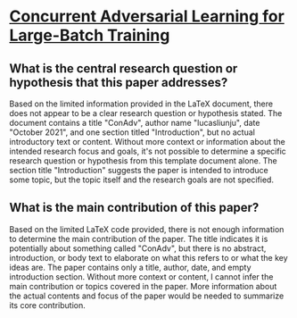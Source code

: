 # [Concurrent Adversarial Learning for Large-Batch Training](https://arxiv.org/abs/2106.00221v2)

## What is the central research question or hypothesis that this paper addresses?

 Based on the limited information provided in the LaTeX document, there does not appear to be a clear research question or hypothesis stated. The document contains a title "ConAdv", author name "lucasliunju", date "October 2021", and one section titled "Introduction", but no actual introductory text or content. Without more context or information about the intended research focus and goals, it's not possible to determine a specific research question or hypothesis from this template document alone. The section title "Introduction" suggests the paper is intended to introduce some topic, but the topic itself and the research goals are not specified.


## What is the main contribution of this paper?

 Based on the limited LaTeX code provided, there is not enough information to determine the main contribution of the paper. The title indicates it is potentially about something called "ConAdv", but there is no abstract, introduction, or body text to elaborate on what this refers to or what the key ideas are. The paper contains only a title, author, date, and empty introduction section. Without more context or content, I cannot infer the main contribution or topics covered in the paper. More information about the actual contents and focus of the paper would be needed to summarize its core contribution.
